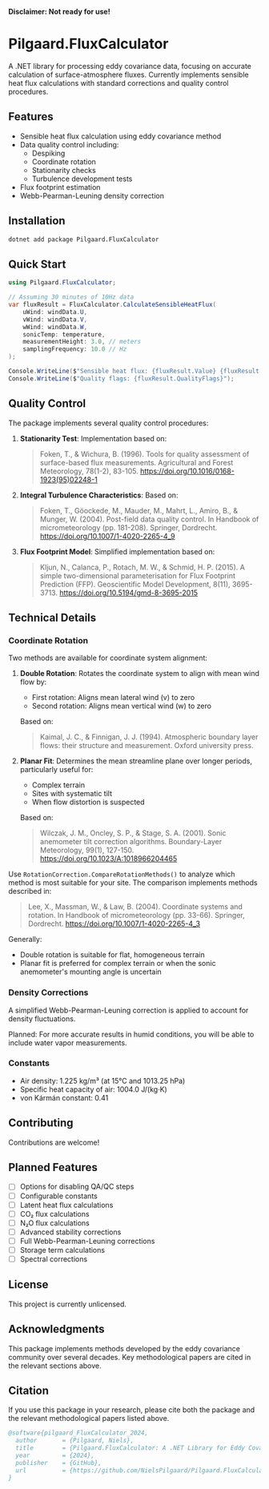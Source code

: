 **Disclaimer: Not ready for use!**

# Pilgaard.FluxCalculator

A .NET library for processing eddy covariance data, focusing on accurate calculation of surface-atmosphere fluxes. Currently implements sensible heat flux calculations with standard corrections and quality control procedures.

## Features

- Sensible heat flux calculation using eddy covariance method
- Data quality control including:
  - Despiking
  - Coordinate rotation
  - Stationarity checks
  - Turbulence development tests
- Flux footprint estimation
- Webb-Pearman-Leuning density correction

## Installation

```bash
dotnet add package Pilgaard.FluxCalculator
```

## Quick Start

```csharp
using Pilgaard.FluxCalculator;

// Assuming 30 minutes of 10Hz data
var fluxResult = FluxCalculator.CalculateSensibleHeatFlux(
    uWind: windData.U,
    vWind: windData.V,
    wWind: windData.W,
    sonicTemp: temperature,
    measurementHeight: 3.0, // meters
    samplingFrequency: 10.0 // Hz
);

Console.WriteLine($"Sensible heat flux: {fluxResult.Value} {fluxResult.Unit}");
Console.WriteLine($"Quality flags: {fluxResult.QualityFlags}");
```

## Quality Control

The package implements several quality control procedures:

1. **Stationarity Test**: Implementation based on:
   > Foken, T., & Wichura, B. (1996). Tools for quality assessment of surface-based flux measurements. Agricultural and Forest Meteorology, 78(1-2), 83-105. https://doi.org/10.1016/0168-1923(95)02248-1

2. **Integral Turbulence Characteristics**: Based on:
   > Foken, T., Göockede, M., Mauder, M., Mahrt, L., Amiro, B., & Munger, W. (2004). Post-field data quality control. In Handbook of micrometeorology (pp. 181-208). Springer, Dordrecht. https://doi.org/10.1007/1-4020-2265-4_9

3. **Flux Footprint Model**: Simplified implementation based on:
   > Kljun, N., Calanca, P., Rotach, M. W., & Schmid, H. P. (2015). A simple two-dimensional parameterisation for Flux Footprint Prediction (FFP). Geoscientific Model Development, 8(11), 3695-3713. https://doi.org/10.5194/gmd-8-3695-2015

## Technical Details

### Coordinate Rotation

Two methods are available for coordinate system alignment:

1. **Double Rotation**: Rotates the coordinate system to align with mean wind flow by:
   - First rotation: Aligns mean lateral wind (v) to zero
   - Second rotation: Aligns mean vertical wind (w) to zero
   
   Based on:
   > Kaimal, J. C., & Finnigan, J. J. (1994). Atmospheric boundary layer flows: their structure and measurement. Oxford university press.
   
2. **Planar Fit**: Determines the mean streamline plane over longer periods, particularly useful for:
   - Complex terrain
   - Sites with systematic tilt
   - When flow distortion is suspected
   
   Based on:
   > Wilczak, J. M., Oncley, S. P., & Stage, S. A. (2001). Sonic anemometer tilt correction algorithms. Boundary-Layer Meteorology, 99(1), 127-150. https://doi.org/10.1023/A:1018966204465

Use `RotationCorrection.CompareRotationMethods()` to analyze which method is most suitable for your site. The comparison implements methods described in:
   > Lee, X., Massman, W., & Law, B. (2004). Coordinate systems and rotation. In Handbook of micrometeorology (pp. 33-66). Springer, Dordrecht. https://doi.org/10.1007/1-4020-2265-4_3

Generally:
- Double rotation is suitable for flat, homogeneous terrain
- Planar fit is preferred for complex terrain or when the sonic anemometer's mounting angle is uncertain

### Density Corrections

A simplified Webb-Pearman-Leuning correction is applied to account for density fluctuations. 

Planned: For more accurate results in humid conditions, you will be able to include water vapor measurements.

### Constants

- Air density: 1.225 kg/m³ (at 15°C and 1013.25 hPa)
- Specific heat capacity of air: 1004.0 J/(kg·K)
- von Kármán constant: 0.41

## Contributing

Contributions are welcome!

## Planned Features

- [ ] Options for disabling QA/QC steps
- [ ] Configurable constants
- [ ] Latent heat flux calculations
- [ ] CO₂ flux calculations
- [ ] N₂O flux calculations
- [ ] Advanced stability corrections
- [ ] Full Webb-Pearman-Leuning corrections
- [ ] Storage term calculations
- [ ] Spectral corrections

## License

This project is currently unlicensed.

## Acknowledgments

This package implements methods developed by the eddy covariance community over several decades. Key methodological papers are cited in the relevant sections above.

## Citation

If you use this package in your research, please cite both the package and the relevant methodological papers listed above.

```bibtex
@software{pilgaard_FluxCalculator_2024,
  author       = {Pilgaard, Niels},
  title        = {Pilgaard.FluxCalculator: A .NET Library for Eddy Covariance Calculations},
  year         = {2024},
  publisher    = {GitHub},
  url          = {https://github.com/NielsPilgaard/Pilgaard.FluxCalculator}
}
```
